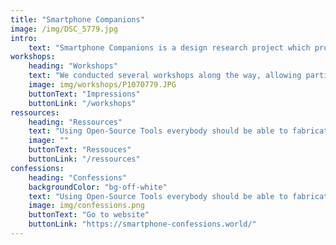 ```yaml
---
title: "Smartphone Companions"
image: /img/DSC_5779.jpg
intro:
    text: "Smartphone Companions is a design research project which proposes to explore new forms of interaction with the data flows passing through our smartphone, questioning the status of total object that this device has acquired."
workshops:
    heading: "Workshops"
    text: "We conducted several workshops along the way, allowing participants to create companions for their own need. If you are interested in getting a workshop yourself please contact us!"
    image: img/workshops/P1070779.JPG
    buttonText: "Impressions"
    buttonLink: "/workshops"
ressources:
    heading: "Ressources"
    text: "Using Open-Source Tools everybody should be able to fabricate their own companion. Here insight in our tools."
    image: ""
    buttonText: "Ressouces"
    buttonLink: "/ressources"
confessions:
    heading: "Confessions"
    backgroundColor: "bg-off-white"
    text: "Using Open-Source Tools everybody should be able to fabricate their own companion. Here insight in our tools."
    image: img/confessions.png
    buttonText: "Go to website"
    buttonLink: "https://smartphone-confessions.world/"
---
```

